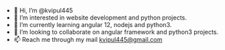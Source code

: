 - 👋 Hi, I’m @kvipul445
- 👀 I’m interested in website development and python projects.
- 🌱 I’m currently learning angular 12, nodejs and python3.
- 💞️ I’m looking to collaborate on angular framework and python3 projects.
- 📫 Reach me through my mail kvipul445@gmail.com

<!---
kvipul445/kvipul445 is a ✨ special ✨ repository because its `README.md` (this file) appears on your GitHub profile.
You can click the Preview link to take a look at your changes.
--->
